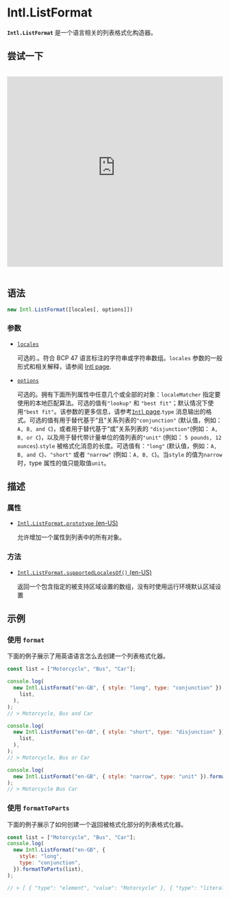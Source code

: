 # Intl.ListFormat

**`Intl.ListFormat`** 是一个语言相关的列表格式化构造器。

## 尝试一下

<iframe class="interactive is-js-height" height="200" src="https://interactive-examples.mdn.mozilla.net/pages/js/intl-listformat.html" title="MDN Web Docs Interactive Example" loading="lazy" data-readystate="complete" style="box-sizing: border-box; border: 0px; max-width: 100%; width: 765.719px; background-color: var(--background-secondary); border-radius: var(--elem-radius); color: var(--text-primary); height: 444px; margin: 1rem 0px; padding: 0px;"></iframe>

## 语法

```js
new Intl.ListFormat([locales[, options]])
```

### 参数

-   [`locales`](https://developer.mozilla.org/zh-CN/docs/Web/JavaScript/Reference/Global_Objects/Intl/ListFormat#locales)

    可选的.。符合 BCP 47 语言标注的字符串或字符串数组。`locales` 参数的一般形式和相关解释，请参阅 [Intl page](https://developer.mozilla.org/zh-CN/docs/Web/JavaScript/Reference/Global_Objects/Intl#locale_identification_and_negotiation).

-   [`options`](https://developer.mozilla.org/zh-CN/docs/Web/JavaScript/Reference/Global_Objects/Intl/ListFormat#options)

    可选的。拥有下面所列属性中任意几个或全部的对象：`localeMatcher` 指定要使用的本地匹配算法。可选的值有`"lookup"` 和 `"best fit"`；默认情况下使用`"best fit"`。该参数的更多信息，请参考[`Intl` page](https://developer.mozilla.org/zh-CN/docs/Web/JavaScript/Reference/Global_Objects/Intl#locale_negotiation).`type` 消息输出的格式。可选的值有用于替代基于“且”关系列表的`"conjunction"` (默认值，例如： `A, B, and C`)，或者用于替代基于“或”关系列表的 `"disjunction"`(例如： `A, B, or C`)，以及用于替代带计量单位的值列表的`"unit"` (例如： `5 pounds, 12 ounces`).`style` 被格式化消息的长度。可选值有：`"long"` (默认值，例如：`A, B, and C`)、`"short"` 或者 `"narrow"` (例如：`A, B, C`)。当`style` 的值为`narrow` 时，type 属性的值只能取值`unit`。

## 描述

### 属性

-   [`Intl.ListFormat.prototype` (en-US)](https://developer.mozilla.org/en-US/docs/Web/JavaScript/Reference/Global_Objects/Intl/ListFormat)

    允许增加一个属性到列表中的所有对象。

### 方法

-   [`Intl.ListFormat.supportedLocalesOf()` (en-US)](https://developer.mozilla.org/en-US/docs/Web/JavaScript/Reference/Global_Objects/Intl/ListFormat/supportedLocalesOf)

    返回一个包含指定的被支持区域设置的数组，没有时使用运行环境默认区域设置

## 示例

### 使用 `format`

下面的例子展示了用英语语言怎么去创建一个列表格式化器。

```js
const list = ["Motorcycle", "Bus", "Car"];

console.log(
  new Intl.ListFormat("en-GB", { style: "long", type: "conjunction" }).format(
    list,
  ),
);
// > Motorcycle, Bus and Car

console.log(
  new Intl.ListFormat("en-GB", { style: "short", type: "disjunction" }).format(
    list,
  ),
);
// > Motorcycle, Bus or Car

console.log(
  new Intl.ListFormat("en-GB", { style: "narrow", type: "unit" }).format(list),
);
// > Motorcycle Bus Car
```

### 使用 `formatToParts`

下面的例子展示了如何创建一个返回被格式化部分的列表格式化器。

```js
const list = ["Motorcycle", "Bus", "Car"];
console.log(
  new Intl.ListFormat("en-GB", {
    style: "long",
    type: "conjunction",
  }).formatToParts(list),
);

// > [ { "type": "element", "value": "Motorcycle" }, { "type": "literal", "value": ", " }, { "type": "element", "value": "Bus" }, { "type": "literal", "value": ", and " }, { "type": "element", "value": "Car" } ];
```